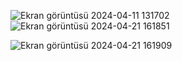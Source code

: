 ![Ekran görüntüsü 2024-04-11 131702](https://github.com/arazumut/turtlemodels/assets/150933483/d2819da1-f885-4b33-b951-49cee27c8c7b)
![Ekran görüntüsü 2024-04-21 161851](https://github.com/arazumut/turtlemodelsAndKullanici-giris-ekrani/assets/150933483/b7a5b465-c7f9-40d4-a936-492e38008821)



![Ekran görüntüsü 2024-04-21 161909](https://github.com/arazumut/turtlemodelsAndKullanici-giris-ekrani/assets/150933483/c24fa283-6f51-4fb2-8737-173d3479aa51)
